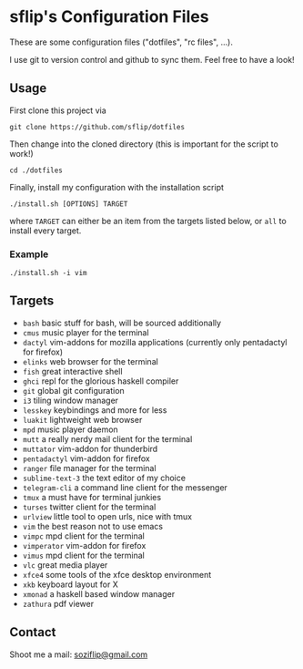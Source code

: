 sflip's Configuration Files
===========================

These are some configuration files ("dotfiles", "rc files", ...). 

I use git to version control and github to sync them. Feel free to have a look!


## Usage

First clone this project via

    git clone https://github.com/sflip/dotfiles

Then change into the cloned directory (this is important for the script to work!)

    cd ./dotfiles

Finally, install my configuration with the installation script

    ./install.sh [OPTIONS] TARGET

where `TARGET` can either be an item from the targets listed below, or `all` to install every target.

### Example

    ./install.sh -i vim


## Targets

* `bash` basic stuff for bash, will be sourced additionally
* `cmus` music player for the terminal
* `dactyl` vim-addons for mozilla applications (currently only pentadactyl for firefox)
* `elinks` web browser for the terminal
* `fish` great interactive shell
* `ghci` repl for the glorious haskell compiler
* `git` global git configuration
* `i3` tiling window manager
* `lesskey` keybindings and more for less
* `luakit` lightweight web browser
* `mpd` music player daemon
* `mutt` a really nerdy mail client for the terminal
* `muttator` vim-addon for thunderbird
* `pentadactyl` vim-addon for firefox
* `ranger` file manager for the terminal
* `sublime-text-3` the text editor of my choice
* `telegram-cli` a command line client for the messenger
* `tmux` a must have for terminal junkies
* `turses` twitter client for the terminal
* `urlview` little tool to open urls, nice with tmux
* `vim` the best reason not to use emacs
* `vimpc` mpd client for the terminal
* `vimperator` vim-addon for firefox
* `vimus` mpd client for the terminal
* `vlc` great media player
* `xfce4` some tools of the xfce desktop environment
* `xkb` keyboard layout for X
* `xmonad` a haskell based window manager
* `zathura` pdf viewer

## Contact

Shoot me a mail: soziflip@gmail.com

